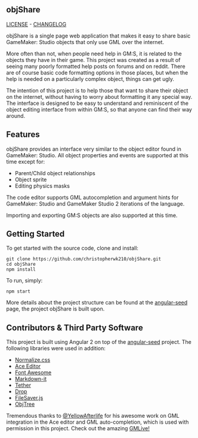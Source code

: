 objShare
---
[LICENSE](https://github.com/christopherwk210/objShare/blob/master/LICENSE) - [CHANGELOG](https://github.com/christopherwk210/objShare/blob/master/CHANGELOG.md)

objShare is a single page web application that makes it easy to share basic GameMaker: Studio objects that only use GML over the internet.

More often than not, when people need help in GM:S, it is related to the objects they have in their game. This project was created as a result of seeing many poorly formatted help posts on forums and on reddit. There are of course basic code formatting options in those places, but when the help is needed on a particularly complex object, things can get ugly.

The intention of this project is to help those that want to share their object on the internet, without having to worry about formatting it any special way. The interface is designed to be easy to understand and reminiscent of the object editing interface from within GM:S, so that anyone can find their way around.

Features
---

objShare provides an interface very similar to the object editor found in GameMaker: Studio. All object properties and events are supported at this time except for:

- Parent/Child object relationships
- Object sprite
- Editing physics masks

The code editor supports GML autocompletion and argument hints for GameMaker: Studio and GameMaker Studio 2 iterations of the language.

Importing and exporting GM:S objects are also supported at this time.

Getting Started
---

To get started with the source code, clone and install:

    git clone https://github.com/christopherwk210/objShare.git
    cd objShare
    npm install

To run, simply:

    npm start

More details about the project structure can be found at the [angular-seed](https://github.com/mgechev/angular-seed) page, the project objShare is built upon.

Contributors & Third Party Software
---

This project is built using Angular 2 on top of the [angular-seed](https://github.com/mgechev/angular-seed) project. The following libraries were used in addition:

 - [Normalize.css](https://necolas.github.io/normalize.css/)
 - [Ace Editor](https://ace.c9.io/#nav=about)
 - [Font Awesome](http://fontawesome.io/)
 - [Markdown-it](https://markdown-it.github.io/)
 - [Tether](http://tether.io/)
 - [Drop](http://github.hubspot.com/drop/docs/welcome/)
 - [FileSaver.js](https://eligrey.com/demos/FileSaver.js/)
 - [ObjTree](https://github.com/rranauro/ObjTree)

Tremendous thanks to [@YellowAfterlife](https://twitter.com/YellowAfterlife) for his awesome work on GML integration in the Ace editor and GML auto-completion, which is used with permission in this project. Check out the amazing [GMLive!](yal.cc/r/gml/)
